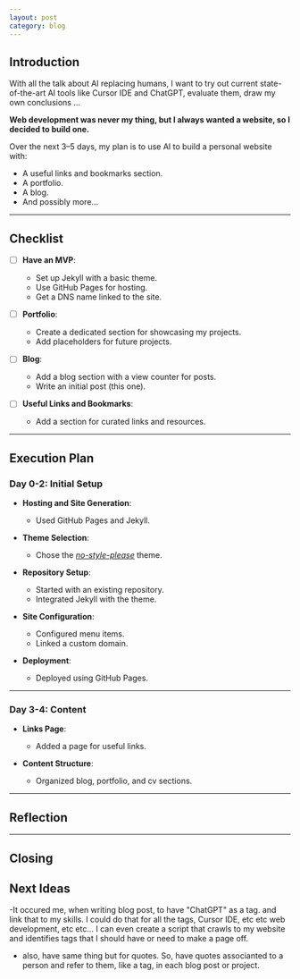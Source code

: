 ```yaml
---
layout: post
category: blog
---
```


## **Introduction**

With all the talk about AI replacing humans, I want to try out current state-of-the-art AI tools like Cursor IDE and ChatGPT, evaluate them, draw my own conclusions ...

**Web development was never my thing, but I always wanted a website, so I decided to build one.** 

Over the next 3–5 days, my plan is to use AI to build a personal website with:
- A useful links and bookmarks section.
- A portfolio.
- A blog.
- And possibly more...

---

## **Checklist**

- [ ] **Have an MVP**:  
  - Set up Jekyll with a basic theme.  
  - Use GitHub Pages for hosting.  
  - Get a DNS name linked to the site.  

- [ ] **Portfolio**:  
  - Create a dedicated section for showcasing my projects.  
  - Add placeholders for future projects.  

- [ ] **Blog**:  
  - Add a blog section with a view counter for posts.  
  - Write an initial post (this one).  

- [ ] **Useful Links and Bookmarks**:  
  - Add a section for curated links and resources.  

---

## **Execution Plan**

### **Day 0-2: Initial Setup**

- **Hosting and Site Generation**:  
  - Used GitHub Pages and Jekyll.

- **Theme Selection**:  
  - Chose the [*no-style-please*](https://riggraz.dev/no-style-please/) theme.

- **Repository Setup**:  
  - Started with an existing repository.  
  - Integrated Jekyll with the theme.

- **Site Configuration**:  
  - Configured menu items.  
  - Linked a custom domain.

- **Deployment**:  
  - Deployed using GitHub Pages.

---

### **Day 3-4: Content**

- **Links Page**:  
  - Added a page for useful links.

- **Content Structure**:  
  - Organized blog, portfolio, and cv sections.

---

## **Reflection**

<!-- Once the website is live, I'll evaluate the entire process:
- **AI Tools**: How effective were Cursor IDE and ChatGPT in streamlining development?  
- **Challenges**: What issues did I face, and how did I solve them?  
- **Takeaways**: Lessons learned about web development, hosting, and using AI-powered tools. -->

---

## **Closing**

<!-- This is a small but important step towards building something tangible and personal. The process itself will help me learn, grow, and refine my skills.  

If you're thinking about starting a project like this, my advice is simple: **just begin.** You'll figure out the rest along the way.

Let's see what the next 3–5 days bring. 🚀 -->


## **Next Ideas**

-It occured me, when writing blog post, to have "ChatGPT" as a tag. and link that to my skills. I could do that for all the tags, Cursor IDE, etc etc web development, etc etc... 
I can even create a script that crawls to my website and identifies  tags that I should have or need to make a page off. 

- also, have same thing but for quotes. So, have quotes associanted to a person and refer to them, like a tag, in each blog post or project.